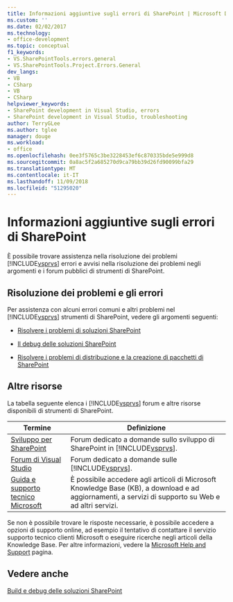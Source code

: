 ```yaml
---
title: Informazioni aggiuntive sugli errori di SharePoint | Microsoft Docs
ms.custom: ''
ms.date: 02/02/2017
ms.technology:
- office-development
ms.topic: conceptual
f1_keywords:
- VS.SharePointTools.errors.general
- VS.SharePointTools.Project.Errors.General
dev_langs:
- VB
- CSharp
- VB
- CSharp
helpviewer_keywords:
- SharePoint development in Visual Studio, errors
- SharePoint development in Visual Studio, troubleshooting
author: TerryGLee
ms.author: tglee
manager: douge
ms.workload:
- office
ms.openlocfilehash: 0ee3f5765c3be3228453ef6c870335bde5e999d8
ms.sourcegitcommit: 0a8ac5f2a685270d9ca79bb39d26fd90099bfa29
ms.translationtype: MT
ms.contentlocale: it-IT
ms.lasthandoff: 11/09/2018
ms.locfileid: "51295020"
---
```

# <a name="additional-information-for-sharepoint-errors"></a>Informazioni aggiuntive sugli errori di SharePoint
  È possibile trovare assistenza nella risoluzione dei problemi [!INCLUDE[vsprvs](../sharepoint/includes/vsprvs-md.md)] errori e avvisi nella risoluzione dei problemi negli argomenti e i forum pubblici di strumenti di SharePoint.  
  
## <a name="troubleshoot-errors-and-issues"></a>Risoluzione dei problemi e gli errori
 Per assistenza con alcuni errori comuni e altri problemi nel [!INCLUDE[vsprvs](../sharepoint/includes/vsprvs-md.md)] strumenti di SharePoint, vedere gli argomenti seguenti:  
  
-   [Risolvere i problemi di soluzioni SharePoint](../sharepoint/troubleshooting-sharepoint-solutions.md)  
  
-   [Il debug delle soluzioni SharePoint](../sharepoint/debugging-sharepoint-solutions.md)  
  
-   [Risolvere i problemi di distribuzione e la creazione di pacchetti di SharePoint](../sharepoint/troubleshooting-sharepoint-packaging-and-deployment.md)  
  
## <a name="other-resources"></a>Altre risorse
 La tabella seguente elenca i [!INCLUDE[vsprvs](../sharepoint/includes/vsprvs-md.md)] forum e altre risorse disponibili di strumenti di SharePoint.  
  
|Termine|Definizione|  
|----------|----------------|  
|[Sviluppo per SharePoint](http://go.microsoft.com/fwlink/?LinkId=179593)|Forum dedicato a domande sullo sviluppo di SharePoint in [!INCLUDE[vsprvs](../sharepoint/includes/vsprvs-md.md)].|  
|[Forum di Visual Studio](http://go.microsoft.com/fwlink/?LinkID=150452)|Forum dedicato a domande sulle [!INCLUDE[vsprvs](../sharepoint/includes/vsprvs-md.md)].|  
|[Guida e supporto tecnico Microsoft](http://go.microsoft.com/fwlink/?LinkID=108287)|È possibile accedere agli articoli di Microsoft Knowledge Base (KB), a download e ad aggiornamenti, a servizi di supporto su Web e ad altri servizi.|  
  
 Se non è possibile trovare le risposte necessarie, è possibile accedere a opzioni di supporto online, ad esempio il tentativo di contattare il servizio supporto tecnico clienti Microsoft o eseguire ricerche negli articoli della Knowledge Base. Per altre informazioni, vedere la [Microsoft Help and Support](http://go.microsoft.com/fwlink/?LinkID=155371) pagina.  
  
## <a name="see-also"></a>Vedere anche
 [Build e debug delle soluzioni SharePoint](../sharepoint/building-and-debugging-sharepoint-solutions.md)  
  
 
